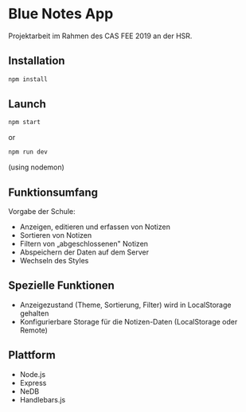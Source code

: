 # Blue Notes App

Projektarbeit im Rahmen des CAS FEE 2019 an der HSR. 

## Installation

```bash
npm install
```

## Launch

```bash
npm start
```
or
```bash
npm run dev
```
(using nodemon)

## Funktionsumfang

Vorgabe der Schule:
- Anzeigen, editieren und erfassen von Notizen
- Sortieren von Notizen
- Filtern von „abgeschlossenen" Notizen
- Abspeichern der Daten auf dem Server
- Wechseln des Styles

## Spezielle Funktionen

- Anzeigezustand (Theme, Sortierung, Filter) wird in LocalStorage gehalten
- Konfigurierbare Storage für die Notizen-Daten (LocalStorage oder Remote)

## Plattform

- Node.js
- Express
- NeDB
- Handlebars.js
